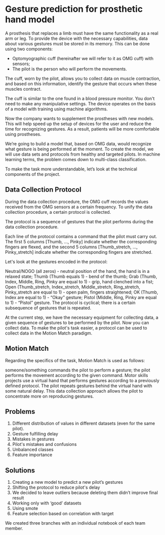 # Gesture prediction for prosthetic hand model

A prosthesis that replaces a limb must have the same functionality as a real arm or leg. To provide the device with the necessary capabilities, data about various gestures must be stored in its memory. This can be done using two components:

- Optomyographic cuff (hereinafter we will refer to it as OMG cuff) with sensors;
- The pilot is the person who will perform the movements.
  
The cuff, worn by the pilot, allows you to collect data on muscle contraction, and based on this information, identify the gesture that occurs when these muscles contract.

The cuff is similar to the one found in a blood pressure monitor. You don't need to make any manipulative settings. The device operates on the basis of a model with training using machine algorithms.

Now the company wants to supplement the prostheses with new models. This will help speed up the setup of devices for the user and reduce the time for recognizing gestures. As a result, patients will be more comfortable using prostheses.

We’re going to build a model that, based on OMG data, would recognize what gesture is being performed at the moment. To create the model, we will use data sets and protocols from healthy and targeted pilots. In machine learning terms, the problem comes down to multi-class classification.

To make the task more understandable, let’s look at the technical components of the project.

## Data Collection Protocol

During the data collection procedure, the OMG cuff records the values received from the OMG sensors at a certain frequency. To unify the data collection procedure, a certain protocol is collected.

The protocol is a sequence of gestures that the pilot performs during the data collection procedure.

Each line of the protocol contains a command that the pilot must carry out. The first 5 columns [Thumb, ..., Pinky] indicate whether the corresponding fingers are flexed, and the second 5 columns [Thumb_stretch, ..., Pinky_stretch] indicate whether the corresponding fingers are stretched.

Let's look at the gestures encoded in the protocol:

Neutral/NOGO (all zeros) - neutral position of the hand, the hand is in a relaxed state;
Thumb (Thumb equals 1) - bend of the thumb;
Grab (Thumb, Index, Middle, Ring, Pinky are equal to 1) - grip, hand clenched into a fist;
Open (Thumb_stretch, Index_stretch, Middle_stretch, Ring_stretch, Pinky_stretch are equal to 1) - open palm, fingers straightened;
OK (Thumb, Index are equal to 1) - “Okay” gesture;
Pistol (Middle, Ring, Pinky are equal to 1) - “Pistol” gesture.
The protocol is cyclical; there is a certain subsequence of gestures that is repeated.

At the current step, we have the necessary equipment for collecting data, a given sequence of gestures to be performed by the pilot. Now you can collect data. To make the pilot's task easier, a protocol can be used to collect data in the Motion Match paradigm.

## Motion Match

Regarding the specifics of the task, Motion Match is used as follows:

someone/something commands the pilot to perform a gesture;
the pilot performs the movement according to the given command.
Motor skills projects use a virtual hand that performs gestures according to a previously defined protocol. The pilot repeats gestures behind the virtual hand with some natural delay. This data collection approach allows the pilot to concentrate more on reproducing gestures.

## Problems
1.	Different distribution of values in different datasets (even for the same pilot).
2.	Gesture fulfilling delay
3.	Mistakes in gestures
4.	Pilot's mistakes and confusions 
5.	Unbalanced classes
6.	Feature importance 


## Solutions
1.	Creating a new model to predict a new pilot’s gestures
2.	Shifting the protocol to reduce pilot's delay
3.	We decided to leave outliers because deleting them didn’t improve final result
4.	Working only with ‘good’ datasets
5.	Using smote
6.	Feature selection based on correlation with target

We created three branches with an individual notebook of each team member.

